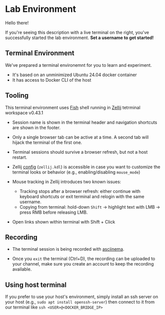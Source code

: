 # Lab Environment

Hello there!

If you're seeing this description with a live terminal on the right, you've successfully started the lab environment. **Set a username to get started!**

## Terminal Environment

We've prepared a terminal environemnt for you to learn and experiment.

- It's based on an unminimized Ubuntu 24.04 docker container
- It has access to Docker CLI of the host

## Tooling

This terminal environment uses [Fish](https://fishshell.com/) shell running in [Zellij](https://zellij.dev/documentation/) tetrminal workspace v0.43.1

- Session name is shown in the terminal header and navigation shortcuts are shown in the footer.
- Only a single browser tab can be active at a time. A second tab will hijack the terminal of the first one.
- Terminal sessions should survive a browser refresh, but not a host restart.
- Zellij [config](https://zellij.dev/documentation/configuration.html) (`zellij.kdl`) is accessible in case you want to customize the terminal looks or behavior (e.g., enabling/disabling `mouse_mode`)
- Mouse tracking in Zellij introduces two known issues:
  - Tracking stops after a browser refresh: either continue with keyboard shortcuts or exit terminal and relogin with the same username.
  - Copying from terminal: hold-down `Shift` -> highlight text with LMB -> press RMB before releasing LMB.

- Open links shown within terminal with Shift + Click

## Recording

- The terminal session is being recorded with [asciinema](https://asciinema.org/).

- Once you `exit` the terminal (Ctrl+D), the recording can be uploaded to your channel, make sure you create an account to keep the recording available.

## Using host terminal

If you prefer to use your host's environment, simply install an ssh server on your host (e.g., `sudo apt install openssh-server`) then connect to it from our terminal like `ssh <USER>@<DOCKER_BRIDGE_IP>`
